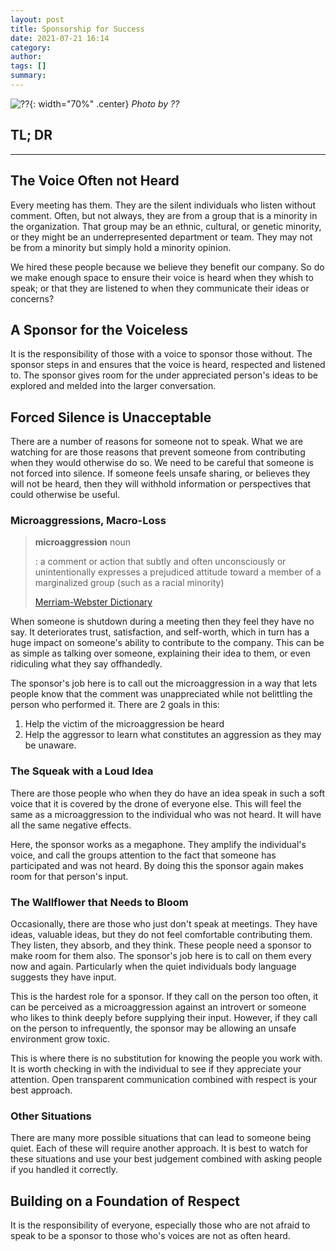 ```yaml
---
layout: post
title: Sponsorship for Success
date: 2021-07-21 16:14
category: 
author: 
tags: []
summary: 
---
```


![??](/assets/img/posts/2021/09/??){: width="70%" .center}
_Photo by ??_


## TL; DR



---

## The Voice Often not Heard

Every meeting has them. They are the silent individuals who listen without comment. Often, but not always, they are from a group that is a minority in the organization. That group may be an ethnic, cultural, or genetic minority, or they might be an underrepresented department or team. They may not be from a minority but simply hold a minority opinion.

We hired these people because we believe they benefit our company. So do we make enough space to ensure their voice is heard when they whish to speak; or that they are listened to when they communicate their ideas or concerns?

## A Sponsor for the Voiceless

It is the responsibility of those with a voice to sponsor those without. The sponsor steps in and ensures that the voice is heard, respected and listened to. The sponsor gives room for the under appreciated person's ideas to be explored and melded into the larger conversation.

## Forced Silence is Unacceptable

There are a number of reasons for someone not to speak. What we are watching for are those reasons that prevent someone from contributing when they would otherwise do so. We need to be careful that someone is not forced into silence. If someone feels unsafe sharing, or believes they will not be heard, then they will withhold information or perspectives that could otherwise be useful.

### Microaggressions, Macro-Loss

> **microaggression** noun
>
> : a comment or action that subtly and often unconsciously or unintentionally expresses a prejudiced attitude toward a member of a marginalized group (such as a racial minority)
>
> [Merriam-Webster Dictionary](https://www.merriam-webster.com/dictionary/microaggression)

When someone is shutdown during a meeting then they feel they have no say. It deteriorates trust, satisfaction, and self-worth, which in turn has a huge impact on someone's ability to contribute to the company. This can be as simple as talking over someone, explaining their idea to them, or even ridiculing what they say offhandedly.

The sponsor's job here is to call out the microaggression in a way that lets people know that the comment was unappreciated while not belittling the person who performed it. There are 2 goals in this:

1. Help the victim of the microaggression be heard
1. Help the aggressor to learn what constitutes an aggression as they may be unaware.

### The Squeak with a Loud Idea

There are those people who when they do have an idea speak in such a soft voice that it is covered by the drone of everyone else. This will feel the same as a microaggression to the individual who was not heard. It will have all the same negative effects.

Here, the sponsor works as a megaphone. They amplify the individual's voice, and call the groups attention to the fact that someone has participated and was not heard. By doing this the sponsor again makes room for that person's input.

### The Wallflower that Needs to Bloom

Occasionally, there are those who just don't speak at meetings. They have ideas, valuable ideas, but they do not feel comfortable contributing them. They listen, they absorb, and they think. These people need a sponsor to make room for them also. The sponsor's job here is to call on them every now and again. Particularly when the quiet individuals body language suggests they have input.

This is the hardest role for a sponsor. If they call on the person too often, it can be perceived as a microaggression against an introvert or someone who likes to think deeply before supplying their input. However, if they call on the person to infrequently, the sponsor may be allowing an unsafe environment grow toxic.

This is where there is no substitution for knowing the people you work with. It is worth checking in with the individual to see if they appreciate your attention. Open transparent communication combined with respect is your best approach.

### Other Situations

There are many more possible situations that can lead to someone being quiet. Each of these will require another approach. It is best to watch for these situations and use your best judgement combined with asking people if you handled it correctly.

## Building on a Foundation of Respect

It is the responsibility of everyone, especially those who are not afraid to speak to be a sponsor to those who's voices are not as often heard.
